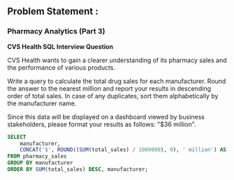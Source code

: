## Problem Statement :

### Pharmacy Analytics (Part 3)  
**CVS Health SQL Interview Question**  

CVS Health wants to gain a clearer understanding of its pharmacy sales and the performance of various products.

Write a query to calculate the total drug sales for each manufacturer. Round the answer to the nearest million and report your results in descending order of total sales. In case of any duplicates, sort them alphabetically by the manufacturer name.

Since this data will be displayed on a dashboard viewed by business stakeholders, please format your results as follows: "$36 million".

```sql
SELECT 
    manufacturer,
    CONCAT('$', ROUND((SUM(total_sales) / 1000000), 0), ' million') AS sale
FROM pharmacy_sales 
GROUP BY manufacturer
ORDER BY SUM(total_sales) DESC, manufacturer;

